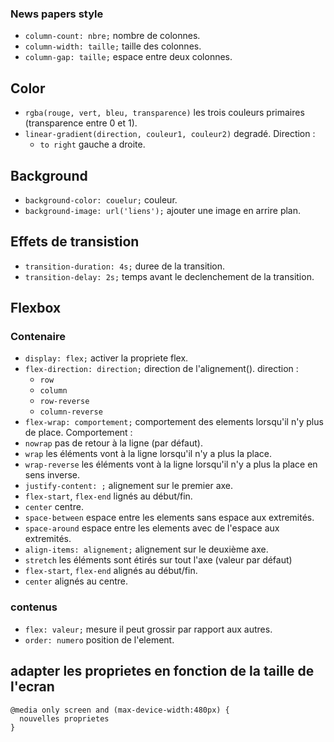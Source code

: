 ### News papers style

* `column-count: nbre;` nombre de colonnes.
* `column-width: taille;` taille des colonnes.
* `column-gap: taille;` espace entre deux colonnes.

## Color

* `rgba(rouge, vert, bleu, transparence)` les trois couleurs primaires (transparence entre 0 et 1).
* `linear-gradient(direction, couleur1, couleur2)` degradé.
Direction :
  * `to right` gauche a droite.

## Background

* `background-color: couelur;` couleur.
* `background-image: url('liens');` ajouter une image en arrire plan.

## Effets de transistion

* `transition-duration: 4s;` duree de la transition.
* `transition-delay: 2s;` temps avant le declenchement de la transition.

## Flexbox

### Contenaire
* `display: flex;` activer la propriete flex.
* `flex-direction: direction;` direction de l'alignement().
direction :
  * `row`
  * `column`
  * `row-reverse`
  * `column-reverse`
* `flex-wrap: comportement;` comportement des elements lorsqu'il n'y plus de place.
Comportement :
 * `nowrap` pas de retour à la ligne (par défaut).
 * `wrap` les éléments vont à la ligne lorsqu'il n'y a plus la place.
 * `wrap-reverse` les éléments vont à la ligne lorsqu'il n'y a plus la place en sens inverse.
* `justify-content: ;` alignement sur le premier axe.
 * `flex-start`, `flex-end` lignés au début/fin.
 * `center` centre.
 * `space-between` espace entre les elements sans espace aux extremités.
 * `space-around` espace entre les elements avec de l'espace aux extremités.
* `align-items: alignement;` alignement sur le deuxième axe.
 * `stretch` les éléments sont étirés sur tout l'axe (valeur par défaut)
 * `flex-start`, `flex-end` alignés au début/fin.
 * `center` alignés au centre.
### contenus

* `flex: valeur;` mesure il peut grossir par rapport aux autres.
* `order: numero` position de l'element.

## adapter les proprietes en fonction de la taille de l'ecran

```
@media only screen and (max-device-width:480px) {
  nouvelles proprietes
}
```
